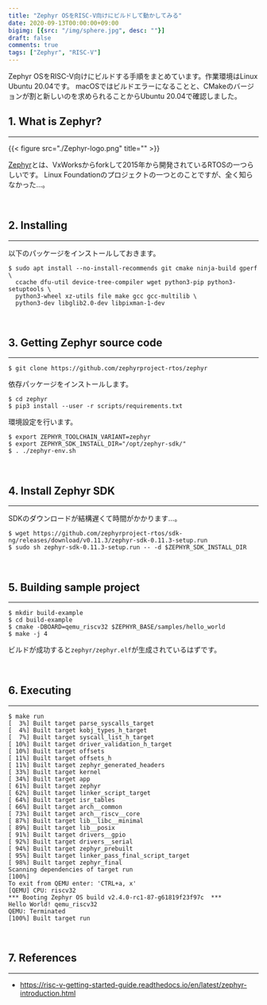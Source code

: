```yaml
---
title: "Zephyr OSをRISC-V向けにビルドして動かしてみる"
date: 2020-09-13T00:00:00+09:00
bigimg: [{src: "/img/sphere.jpg", desc: ""}]
draft: false
comments: true
tags: ["Zephyr", "RISC-V"]
---
```


Zephyr OSをRISC-V向けにビルドする手順をまとめています。作業環境はLinux Ubuntu 20.04です。
macOSではビルドエラーになることと、CMakeのバージョンが割と新しいのを求められることからUbuntu 20.04で確認しました。

<!--more-->

## 1. What is Zephyr?
-------

{{< figure src="./Zephyr-logo.png" title="" >}}

[Zephyr](https://www.zephyrproject.org/)とは、VxWorksからforkして2015年から開発されているRTOSの一つらしいです。
Linux Foundationのプロジェクトの一つとのことですが、全く知らなかった…。

<br>

## 2. Installing
-------

以下のパッケージをインストールしておきます。

```
$ sudo apt install --no-install-recommends git cmake ninja-build gperf \
  ccache dfu-util device-tree-compiler wget python3-pip python3-setuptools \
  python3-wheel xz-utils file make gcc gcc-multilib \
  python3-dev libglib2.0-dev libpixman-1-dev
```

<br>

## 3. Getting Zephyr source code
-------

```
$ git clone https://github.com/zephyrproject-rtos/zephyr
```

依存パッケージをインストールします。

```
$ cd zephyr
$ pip3 install --user -r scripts/requirements.txt
```

環境設定を行います。

```
$ export ZEPHYR_TOOLCHAIN_VARIANT=zephyr
$ export ZEPHYR_SDK_INSTALL_DIR="/opt/zephyr-sdk/"
$ . ./zephyr-env.sh
```

<br>

## 4. Install Zephyr SDK
-------

SDKのダウンロードが結構遅くて時間がかかります…。

```
$ wget https://github.com/zephyrproject-rtos/sdk-ng/releases/download/v0.11.3/zephyr-sdk-0.11.3-setup.run
$ sudo sh zephyr-sdk-0.11.3-setup.run -- -d $ZEPHYR_SDK_INSTALL_DIR
```

<br>


## 5. Building sample project
-------

```
$ mkdir build-example
$ cd build-example
$ cmake -DBOARD=qemu_riscv32 $ZEPHYR_BASE/samples/hello_world
$ make -j 4
```

ビルドが成功すると`zephyr/zephyr.elf`が生成されているはずです。

<br>

## 6. Executing
-------

```
$ make run
[  3%] Built target parse_syscalls_target
[  4%] Built target kobj_types_h_target
[  7%] Built target syscall_list_h_target
[ 10%] Built target driver_validation_h_target
[ 10%] Built target offsets
[ 11%] Built target offsets_h
[ 11%] Built target zephyr_generated_headers
[ 33%] Built target kernel
[ 34%] Built target app
[ 61%] Built target zephyr
[ 62%] Built target linker_script_target
[ 64%] Built target isr_tables
[ 66%] Built target arch__common
[ 73%] Built target arch__riscv__core
[ 87%] Built target lib__libc__minimal
[ 89%] Built target lib__posix
[ 91%] Built target drivers__gpio
[ 92%] Built target drivers__serial
[ 94%] Built target zephyr_prebuilt
[ 95%] Built target linker_pass_final_script_target
[ 98%] Built target zephyr_final
Scanning dependencies of target run
[100%] 
To exit from QEMU enter: 'CTRL+a, x'
[QEMU] CPU: riscv32
*** Booting Zephyr OS build v2.4.0-rc1-87-g61819f23f97c  ***
Hello World! qemu_riscv32
QEMU: Terminated
[100%] Built target run
```

<br>

## 7. References
-------

- https://risc-v-getting-started-guide.readthedocs.io/en/latest/zephyr-introduction.html

